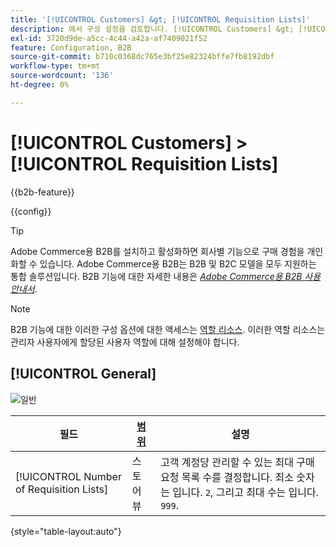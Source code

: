 ```yaml
---
title: '[!UICONTROL Customers] &gt; [!UICONTROL Requisition Lists]'
description: 에서 구성 설정을 검토합니다. [!UICONTROL Customers] &gt; [!UICONTROL Requisition Lists] 상거래 관리자의 페이지입니다.
exl-id: 3720d9de-a5cc-4c44-a42a-af7409021f52
feature: Configuration, B2B
source-git-commit: b710c0368dc765e3bf25e82324bffe7fb8192dbf
workflow-type: tm+mt
source-wordcount: '136'
ht-degree: 0%

---
```


# [!UICONTROL Customers] > [!UICONTROL Requisition Lists]

{{b2b-feature}}

{{config}}

>[!TIP]
>
>Adobe Commerce용 B2B를 설치하고 활성화하면 회사별 기능으로 구매 경험을 개인화할 수 있습니다. Adobe Commerce용 B2B는 B2B 및 B2C 모델을 모두 지원하는 통합 솔루션입니다. B2B 기능에 대한 자세한 내용은 [_Adobe Commerce용 B2B 사용 안내서_](https://experienceleague.adobe.com/docs/commerce-admin/b2b/introduction.html).

>[!NOTE]
>
>B2B 기능에 대한 이러한 구성 옵션에 대한 액세스는 [역할 리소스](../../systems/permissions-user-roles.md#role-resources). 이러한 역할 리소스는 관리자 사용자에게 할당된 사용자 역할에 대해 설정해야 합니다.

## [!UICONTROL General]

![일반](./assets/requisition-lists-general.png)<!-- zoom -->

<!-- General](https://docs.magento.com/user-guide/stores/b2b-configure-requisition-lists.html) -->

| 필드 | [범위](../../getting-started/websites-stores-views.md#scope-settings) | 설명 |
|--- |--- |--- |
| [!UICONTROL Number of Requisition Lists] | 스토어 뷰 | 고객 계정당 관리할 수 있는 최대 구매요청 목록 수를 결정합니다. 최소 숫자는 입니다. `2`, 그리고 최대 수는 입니다. `999`. |

{style="table-layout:auto"}

